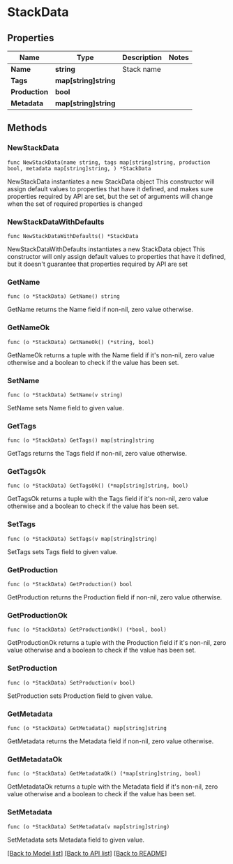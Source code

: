 # StackData

## Properties

Name | Type | Description | Notes
------------ | ------------- | ------------- | -------------
**Name** | **string** | Stack name |
**Tags** | **map[string]string** |  |
**Production** | **bool** |  |
**Metadata** | **map[string]string** |  |

## Methods

### NewStackData

`func NewStackData(name string, tags map[string]string, production bool, metadata map[string]string, ) *StackData`

NewStackData instantiates a new StackData object
This constructor will assign default values to properties that have it defined,
and makes sure properties required by API are set, but the set of arguments
will change when the set of required properties is changed

### NewStackDataWithDefaults

`func NewStackDataWithDefaults() *StackData`

NewStackDataWithDefaults instantiates a new StackData object
This constructor will only assign default values to properties that have it defined,
but it doesn't guarantee that properties required by API are set

### GetName

`func (o *StackData) GetName() string`

GetName returns the Name field if non-nil, zero value otherwise.

### GetNameOk

`func (o *StackData) GetNameOk() (*string, bool)`

GetNameOk returns a tuple with the Name field if it's non-nil, zero value otherwise
and a boolean to check if the value has been set.

### SetName

`func (o *StackData) SetName(v string)`

SetName sets Name field to given value.


### GetTags

`func (o *StackData) GetTags() map[string]string`

GetTags returns the Tags field if non-nil, zero value otherwise.

### GetTagsOk

`func (o *StackData) GetTagsOk() (*map[string]string, bool)`

GetTagsOk returns a tuple with the Tags field if it's non-nil, zero value otherwise
and a boolean to check if the value has been set.

### SetTags

`func (o *StackData) SetTags(v map[string]string)`

SetTags sets Tags field to given value.


### GetProduction

`func (o *StackData) GetProduction() bool`

GetProduction returns the Production field if non-nil, zero value otherwise.

### GetProductionOk

`func (o *StackData) GetProductionOk() (*bool, bool)`

GetProductionOk returns a tuple with the Production field if it's non-nil, zero value otherwise
and a boolean to check if the value has been set.

### SetProduction

`func (o *StackData) SetProduction(v bool)`

SetProduction sets Production field to given value.


### GetMetadata

`func (o *StackData) GetMetadata() map[string]string`

GetMetadata returns the Metadata field if non-nil, zero value otherwise.

### GetMetadataOk

`func (o *StackData) GetMetadataOk() (*map[string]string, bool)`

GetMetadataOk returns a tuple with the Metadata field if it's non-nil, zero value otherwise
and a boolean to check if the value has been set.

### SetMetadata

`func (o *StackData) SetMetadata(v map[string]string)`

SetMetadata sets Metadata field to given value.



[[Back to Model list]](../README.md#documentation-for-models) [[Back to API list]](../README.md#documentation-for-api-endpoints) [[Back to README]](../README.md)
